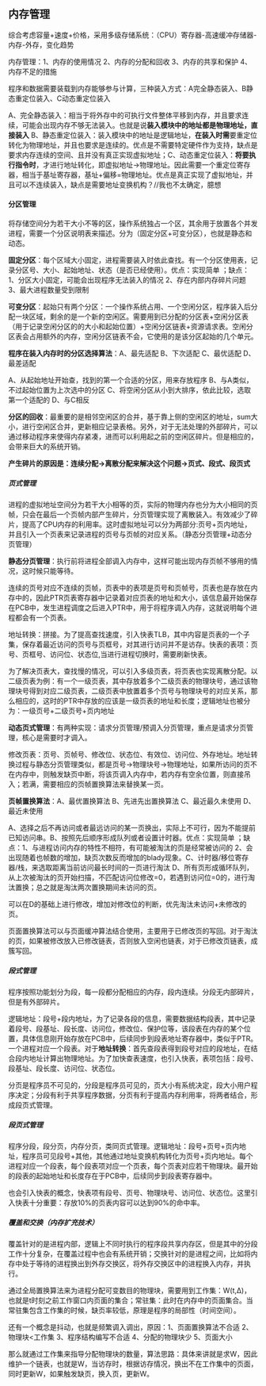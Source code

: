 ## 内存管理

综合考虑容量+速度+价格，采用多级存储系统：（CPU）寄存器-高速缓冲存储器-内存-外存，变化趋势

内存管理：1、内存的使用情况 2、内存的分配和回收 3、内存的共享和保护 4、内存不足的措施

程序和数据需要装载到内存能够参与计算，三种装入方式：A完全静态装入、B静态重定位装入、C动态重定位装入

A、完全静态装入：相当于将外存中的可执行文件整体平移到内存，并且要求连续，可能会出现内存不够无法装入。也就是说**装入模块中的地址都是物理地址，直接装入**  B、静态重定位装入：装入模块中的地址是逻辑地址，**在装入时需**要重定位转化为物理地址，并且也要求是连续的。优点是不需要特定硬件作为支持，缺点是要求内存连续的空间、且并没有真正实现虚拟地址；C、动态重定位装入：**将要执行指令时**，才进行地址转化，即虚拟地址->物理地址。因此需要一个重定位寄存器，相当于基址寄存器，基址+偏移=物理地址。优点是真正实现了虚拟地址，并且可以不连续装入，缺点是需要地址变换机构？//我也不太确定，臆想

#### 分区管理

将存储空间分为若干大小不等的区，操作系统独占一个区，其余用于放置各个并发进程，需要一个分区说明表来描述。分为（固定分区+可变分区），也就是静态和动态。

**固定分区**：每个区域大小固定，进程需要装入时依此查找。有一个分区使用表，记录分区号、大小、起始地址、状态（是否已经使用）。优点：实现简单 ；缺点：1、分区大小固定，可能会出现程序无法装入的情况 2、存在内部内存碎片问题 3、最大进程数量受到限制

**可变分区**：起始只有两个分区：一个操作系统占用、一个空闲分区，程序装入后分配一块区域，剩余的是一个新的空闲区。需要用到已分配的分区表+空闲分区表（用于记录空闲分区的的大小和起始位置）+空闲分区链表+资源请求表。空闲分区表会占用额外的内存，空闲分区链表不会，它使用的是该分区起始的几个单元。

**程序在装入内存时的分区选择算法**：A、最先适配 B、下次适配 C、最优适配 D、最差适配

A、从起始地址开始查，找到的第一个合适的分区，用来存放程序 B、与A类似，不过起始位置为上次选中的分区 C、将空闲分区从小到大排序，依此比较，选取第一个适配的  D、与C相反

**分区的回收**：最重要的是相邻空闲区的合并，基于靠上侧的空闲区的地址，sum大小，进行空闲区合并，更新相应记录表格。另外，对于无法处理的外部碎片，可以通过移动程序来使得内存紧凑，进而可以利用起之前的空闲区碎片。但是相应的，会带来巨大的系统开销。

**产生碎片的原因是：连续分配->离散分配来解决这个问题->页式、段式、段页式**

##### 页式管理

进程的虚拟地址空间分为若干大小相等的页，实际的物理内存也分为大小相同的页帧，只会在最后一个页帧内部产生碎片，分页管理实现了离散装入。有效减少了碎片，提高了CPU内存的利用率。这时虚拟地址可以分为两部分:页号+页内地址，并且引入一个页表来记录进程的页号与页帧的对应关系。（静态分页管理+动态分页管理）

**静态分页管理**：执行前将进程全部调入内存中，这样可能出现内存页帧不够用的情况，这时候只能等待。

连续的页号对应不连续的页帧，页表中的表项是页号和页帧号，页表也是存放在内存中的，因此PTR页表寄存器中记录着对应页表的地址和大小，该信息最开始保存在PCB中，发生进程调度之后进入PTR中，用于将程序调入内存，这就说明每个进程都会有一个页表。

地址转换：拼接。为了提高查找速度，引入快表TLB，其中内容是页表的一个子集，保存着最近访问的页号与页框号，对其进行访问并不是访存。快表的表项：页号、页框号、访问位、状态位,当进行进程切换时，需要刷新快表。

为了解决页表大，查找慢的情况，可以引入多级页表，将页表也实现离散分配。以二级页表为例：有一个一级页表，其中存放着多个二级页表的物理块号，通过该物理块号得到对应二级页表，二级页表中放置着多个页号与物理块号的对应关系，那么相应的，这时的PTR中存放的应该是一级页表的地址和长度；逻辑地址也被分为：一级页号+二级页号+页内地址

**动态页式管理**：有两种实现：请求分页管理/预调入分页管理，重点是请求分页管理，核心是需要时才调入。

修改页表：页号、页帧号、修改位、状态位、有效位、访问位、外存地址。地址转换过程与静态分页管理类似，都是页号->物理块号->物理地址，如果所访问的页不在内存中，则触发缺页中断，将该页调入内存中，若内存有空余位置，则直接吊入；若满，需要相应的页帧置换算法来替换某一页。

**页帧置换算法**：A、最优置换算法 B、先进先出置换算法 C、最近最久未使用  D、最近未使用

A、选择之后不再访问或者最远访问的某一页换出，实际上不可行，因为不能提前已知访问串。B、按照先后顺序形成队列或者设置计时器。优点：实现简单 ；缺点：1、与进程访问内存的特性不相符，有可能被淘汰的页是经常被访问的  2、会出现随着也帧数的增加，缺页次数反而增加的blady现象。C、计时器/移位寄存器/栈，来选取距离当前访问最长时间的一页进行淘汰 D、所有页形成循环队列，从上次被淘汰的页开始扫描，不匹配访问位修改=0，若遇到访问位=0的，进行淘汰置换；总之就是淘汰两次置换期间未访问的页。

可以在D的基础上进行修改，增加对修改位的判断，优先淘汰未访问+未修改的页。

页面置换算法可以与页面缓冲算法结合使用，主要用于已修改页的写回。对于淘汰的页，如果被修改放入已修改链表，否则放入空闲也链表，对于已修改页链表，成簇写回。

##### 段式管理

程序按照功能划分为段，每一段都分配相应的内存，段内连续。分段无内部碎片，但是有外部碎片。

逻辑地址：段号+段内地址，为了记录各段的信息，需要数据结构段表，其中记录着段号、段基址、段长度、访问位，修改位、保护位等，该段表在内存的某个位置，具体信息刚开始存放在PCB中，后续同步到段表地址寄存器中，类似于PTR。一个进程对应一个段表。对于**地址转换**：首先查段表得到段号对应的段地址，在结合段内地址计算出物理地址。为了加快查表速度，也引入快表，表项包括：段号、段基址、段长度、访问位、状态位。

分页是程序员不可见的，分段是程序员可见的，页大小有系统决定，段大小用户程序决定；分段有利于共享程序数据，分页有利于提高内存利用率，将两者结合，形成段页式管理。

##### 段页式管理

程序分段，段分页，内存分页，类同页式管理。逻辑地址：段号+页号+页内地址，程序员可见段号+其他，其他通过地址变换机构转化为页号+页内地址。每个进程对应一个段表，每个段表项对应一个页表，每个页表对应若干物理块。最开始的段表的起始地址和长度存在于PCB中，后续同步到段表寄存器中。

也会引入快表的概念，快表项有段号、页号、物理块号、访问位、状态位。这里引入快表十分重要：存放10%的页表内容可以达到90%的命中率。

##### 覆盖和交换（内存扩充技术）

覆盖针对的是进程内部，逻辑上不同时执行的程序段共享内存区，但是其中的分段工作十分复杂，在覆盖过程中也会有系统开销；交换针对的是进程之间，比如将内存中处于等待的进程换出到外存交换区，将外存交换区中的进程换入内存，并执行。

通过全局置换算法来为进程分配可变数目的物理块，需要用到工作集：W(t,Δ)，也就是t时刻之前工作窗口内页面的集合；常驻集：此时在内存中的页面集合。当常驻集包含工作集的时候，缺页率较低，原理是程序的局部性（时间空间）。

还有一个概念是抖动，也就是频繁调入调出，原因：1、页面置换算法不合适 2、物理块<工作集  3、程序结构编写不合适  4、分配的物理块少  5、页面大小

那么就通过工作集来指导分配物理块的数量，算法思路：具体来讲就是求W，因此维护一个链表，也就是W，当访存时，根据访存情况，换出不在工作集中的页面，同时更新W，如果触发缺页，换入页，更新W。